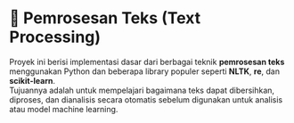 # 📝 Pemrosesan Teks (Text Processing)

Proyek ini berisi implementasi dasar dari berbagai teknik **pemrosesan teks** menggunakan Python dan beberapa library populer seperti **NLTK**, **re**, dan **scikit-learn**.  
Tujuannya adalah untuk mempelajari bagaimana teks dapat dibersihkan, diproses, dan dianalisis secara otomatis sebelum digunakan untuk analisis atau model machine learning.
